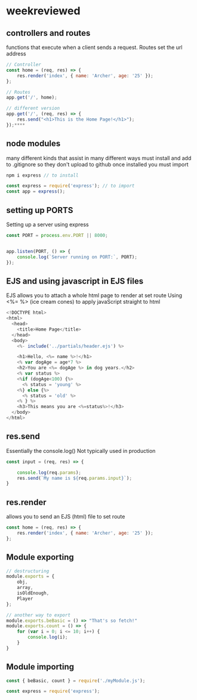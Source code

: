 # weekreviewed


## controllers and routes

functions that execute when a client sends a request. Routes set the url address

```javascript
// Controller
const home = (req, res) => {
    res.render('index', { name: 'Archer', age: '25' });
};

// Routes
app.get('/', home);

// different version
app.get('/', (req, res) => {
    res.send("<h1>This is the Home Page!</h1>");
});****
```
## node modules

many different kinds that assist in many different ways
must install and add to .gitignore so they don't upload to github
once installed you must import

```javascript
npm i express // to install

const express = require('express'); // to import
const app = express();
```
## setting up PORTS

Setting up a server using express 

```javascript
const PORT = process.env.PORT || 8000;


app.listen(PORT, () => {
    console.log(`Server running on PORT:`, PORT);
});
```

## EJS and using javascript in EJS files

EJS allows you to attach a whole html page to render at set route
Using <%= %> (ice cream cones) to apply javaScript straight to html

```javascript
<!DOCTYPE html>
<html>
  <head>
    <title>Home Page</title>
  </head>
  <body>
    <%- include('../partials/header.ejs') %> 

    <h1>Hello, <%= name %>!</h1>
    <% var dogAge = age*7 %>
    <h2>You are <%= dogAge %> in dog years.</h2>
    <% var status %>
    <%if (dogAge<100) {%>
      <% status = 'young' %>
    <%} else {%>
      <% status = 'old' %>
    <% } %>
    <h3>This means you are <%=status%>!</h3>
  </body>
</html>
```


## res.send

Essentially the console.log()
Not typically used in production

```javascript
const input = (req, res) => {

    console.log(req.params);
    res.send(`My name is ${req.params.input}`);
}
```

## res.render

allows you to send an EJS (html) file to set route

```javascript
const home = (req, res) => {
    res.render('index', { name: 'Archer', age: '25' });
};
```

## Module exporting

```javascript
// destructuring
module.exports = {
    obj,
    array,
    isOldEnough,
    Player
};

// another way to export
module.exports.beBasic = () => "That's so fetch!"
module.exports.count = () => {
    for (var i = 0; i <= 10; i++) {
        console.log(i);
    }
}
```

## Module importing

```javascript
const { beBasic, count } = require('./myModule.js');

const express = require('express');

```

